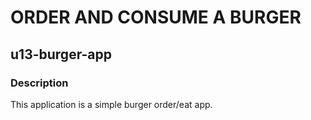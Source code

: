 # ORDER AND CONSUME A BURGER
## u13-burger-app

### Description

This application is a simple burger order/eat app.

